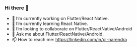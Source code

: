 ### Hi there 👋

- 🔭 I’m currently working on Flutter/React Native.
- 🌱 I’m currently learning React Native.
- 👯 I’m looking to collaborate on Flutter/ReactNative/Android
- 💬 Ask me about Flutter/ReactNative/Android.
- 📫 How to reach me: https://linkedin.com/in/oi-narendra

